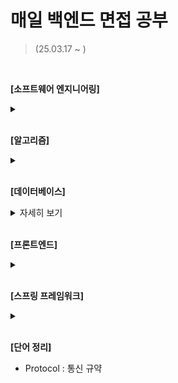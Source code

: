# 매일 백엔드 면접 공부
> (25.03.17 ~ )
> 
<br/>

**[소프트웨어 엔지니어링]**
<details>
 <summary></summary>
  <p>
  - 변수(Variable) : 하나의 값을 저장할 수 있는 메모리 번지에 붙혀진 이름
   
  </p>
</details>

<br/>

**[알고리즘]**
<details>
 <summary></summary>
  <p>
   
  </p>
</details>

<br/>

**[데이터베이스]**
<details>
 <summary>자세히 보기</summary>
  <p>
  - SQL(Structure Query Language) : 데이터에 대한 질의 언어
   
  </p>
</details>

<br>

**[프론트엔드]**
<details>
 <summary></summary>
  <p>
   
  </p>
</details>

<br>

**[스프링 프레임워크]**
<details>
 <summary></summary>
  <p>
  - HTTP Protocol : Stateless
   
  </p>
</details>

<br>

**[단어 정리]**
- Protocol : 통신 규약
